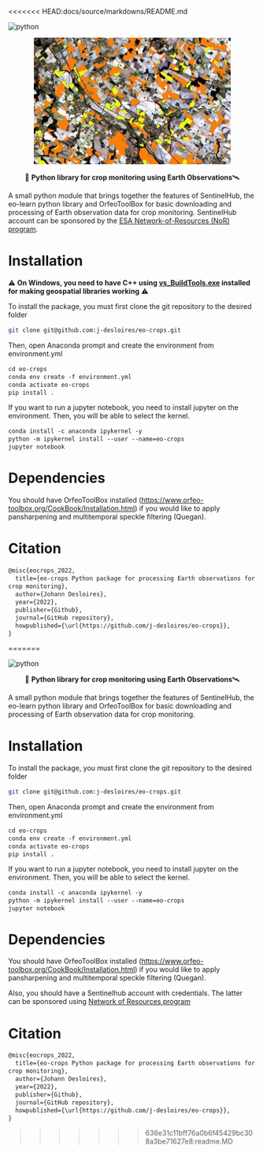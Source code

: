 <<<<<<< HEAD:docs/source/markdowns/README.md

![python](https://img.shields.io/badge/python-3.9-blue?)

<div align="center">

![logo](docs/figures/s2_agriculture.jpg)

🌾 **Python library for crop monitoring using Earth Observations**🛰

</div>

A small python module that brings together the features of SentinelHub, the eo-learn python library and OrfeoToolBox for basic downloading and processing of Earth observation data for crop monitoring. 
SentinelHub account can be sponsored by the [ESA Network-of-Resources (NoR) program](https://nor-discover.cloudeo.group/Service/EDC-Sentinel-Hub/SponsoringWizardPricelist).

# Installation

⚠ **On Windows, you need to have C++ using [vs_BuildTools.exe](https://download.visualstudio.microsoft.com/download/pr/07db0e25-01f0-4ac0-946d-e03196d2cc8b/52b77ee7cb5f8e021461456006979d22bbd24d9e2d342f9a5d284567320979e1/vs_BuildTools.exe) installed for making geospatial libraries working** ⚠

To install the package, you must first clone the git repository to the desired folder

```bash
git clone git@github.com:j-desloires/eo-crops.git
```

Then, open Anaconda prompt and create the environment from environment.yml

```
cd eo-crops
conda env create -f environment.yml
conda activate eo-crops
pip install .
```


If you want to run a jupyter notebook, you need to install jupyter on the environment. Then, you will be able to select the kernel.

```
conda install -c anaconda ipykernel -y
python -m ipykernel install --user --name=eo-crops
jupyter notebook
```

# Dependencies

You should have OrfeoToolBox installed (https://www.orfeo-toolbox.org/CookBook/Installation.html) if you would like to apply pansharpening and multitemporal speckle filtering (Quegan). 

# Citation

```
@misc{eocrops_2022,
  title={eo-crops Python package for processing Earth observations for crop monitoring},
  author={Johann Desloires},
  year={2022},
  publisher={Github},
  journal={GitHub repository},
  howpublished={\url{https://github.com/j-desloires/eo-crops}},
}
```
=======

![python](https://img.shields.io/badge/python-3.9-blue?)

<div align="center">


🌾 **Python library for crop monitoring using Earth Observations**🛰

</div>

A small python module that brings together the features of SentinelHub, the eo-learn python library and OrfeoToolBox for basic downloading and processing of Earth observation data for crop monitoring. 


# Installation

To install the package, you must first clone the git repository to the desired folder

```bash
git clone git@github.com:j-desloires/eo-crops.git
```

Then, open Anaconda prompt and create the environment from environment.yml

```
cd eo-crops
conda env create -f environment.yml
conda activate eo-crops
pip install .
```


If you want to run a jupyter notebook, you need to install jupyter on the environment. Then, you will be able to select the kernel.

```
conda install -c anaconda ipykernel -y
python -m ipykernel install --user --name=eo-crops
jupyter notebook
```

# Dependencies

You should have OrfeoToolBox installed (https://www.orfeo-toolbox.org/CookBook/Installation.html) if you would like to apply pansharpening and multitemporal speckle filtering (Quegan). 

Also, you should have a Sentinelhub account with credentials. The latter can be sponsored using [Network of Resources program](https://nor-discover.cloudeo.group/Service/EDC-Sentinel-Hub/SponsoringWizardPricelist)

# Citation

```
@misc{eocrops_2022,
  title={eo-crops Python package for processing Earth observations for crop monitoring},
  author={Johann Desloires},
  year={2022},
  publisher={Github},
  journal={GitHub repository},
  howpublished={\url{https://github.com/j-desloires/eo-crops}},
}
```
>>>>>>> 636e31c11bff76a0b6f45429bc308a3be71627e8:readme.MD
